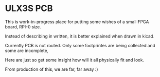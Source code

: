 # ULX3S PCB

This is work-in-progress place for putting
some wishes of a small FPGA board, RPI-0 size.

Instead of describing in written, 
it is better explained when drawn in kicad.

Currently PCB is not routed. Only some footprintes 
are being collected and some are incomplete,

Here are just so get some insight how will it all
physically fit and look.

From production of this, we are far, far away :)
